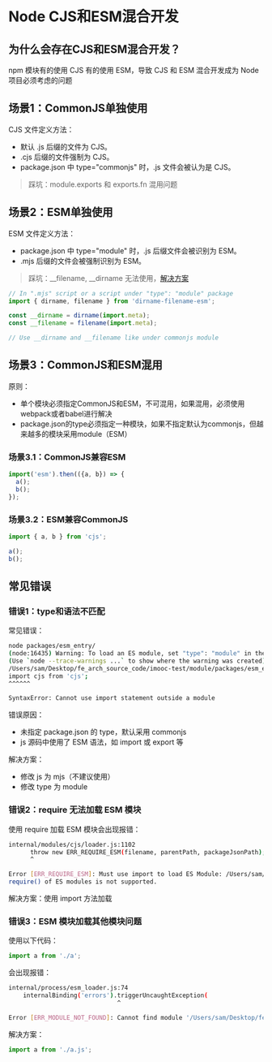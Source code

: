 # Node CJS和ESM混合开发

## 为什么会存在CJS和ESM混合开发？
npm 模块有的使用 CJS 有的使用 ESM，导致 CJS 和 ESM 混合开发成为 Node 项目必须考虑的问题

## 场景1：CommonJS单独使用
CJS 文件定义方法：
- 默认 .js 后缀的文件为 CJS。 
- .cjs 后缀的文件强制为 CJS。 
- package.json 中 type="commonjs" 时，.js 文件会被认为是 CJS。

> 踩坑：module.exports 和 exports.fn 混用问题

## 场景2：ESM单独使用
ESM 文件定义方法：
- package.json 中 type="module" 时，.js 后缀文件会被识别为 ESM。 
- .mjs 后缀的文件会被强制识别为 ESM。

> 踩坑：__filename, __dirname 无法使用，[解决方案](https://www.npmjs.com/package/dirname-filename-esm)

```js
// In ".mjs" script or a script under "type": "module" package
import { dirname, filename } from 'dirname-filename-esm';

const __dirname = dirname(import.meta);
const __filename = filename(import.meta);

// Use __dirname and __filename like under commonjs module
```

## 场景3：CommonJS和ESM混用
原则：
- 单个模块必须指定CommonJS和ESM，不可混用，如果混用，必须使用webpack或者babel进行解决
- package.json的type必须指定一种模块，如果不指定默认为commonjs，但越来越多的模块采用module（ESM）

### 场景3.1：CommonJS兼容ESM
```js
import('esm').then(({a, b}) => {
  a();
  b();
});
```

### 场景3.2：ESM兼容CommonJS
```js
import { a, b } from 'cjs';

a();
b();
```

## 常见错误

### 错误1：type和语法不匹配
常见错误：
```bash
node packages/esm_entry/    
(node:16435) Warning: To load an ES module, set "type": "module" in the package.json or use the .mjs extension.
(Use `node --trace-warnings ...` to show where the warning was created)
/Users/sam/Desktop/fe_arch_source_code/imooc-test/module/packages/esm_entry/lib/index.js:1
import cjs from 'cjs';
^^^^^^

SyntaxError: Cannot use import statement outside a module
```
错误原因：
- 未指定 package.json 的 type，默认采用 commonjs
- js 源码中使用了 ESM 语法，如 import 或 export 等

解决方案：
- 修改 js 为 mjs（不建议使用）
- 修改 type 为 module

### 错误2：require 无法加载 ESM 模块
使用 require 加载 ESM 模块会出现报错：
```bash
internal/modules/cjs/loader.js:1102
      throw new ERR_REQUIRE_ESM(filename, parentPath, packageJsonPath);
      ^

Error [ERR_REQUIRE_ESM]: Must use import to load ES Module: /Users/sam/Desktop/fe_arch_source_code/imooc-test/module/packages/esm/lib/index.js
require() of ES modules is not supported.
```
解决方案：使用 import 方法加载

### 错误3：ESM 模块加载其他模块问题
使用以下代码：
```js
import a from './a';
```
会出现报错：
```bash
internal/process/esm_loader.js:74
    internalBinding('errors').triggerUncaughtException(
                              ^

Error [ERR_MODULE_NOT_FOUND]: Cannot find module '/Users/sam/Desktop/fe_arch_source_code/imooc-test/module/packages/esm/lib/a' imported from /Users/sam/Desktop/fe_arch_source_code/imooc-test/module/packages/esm/lib/index.js
```
解决方案：
```js
import a from './a.js';
```
